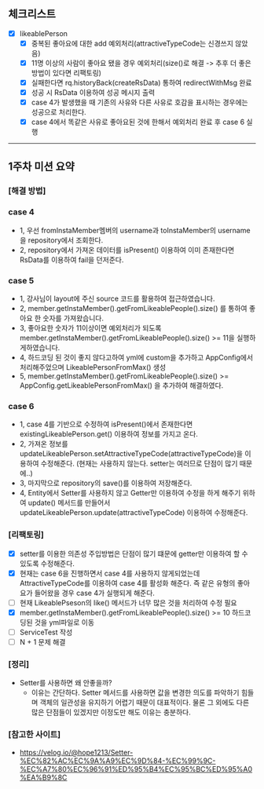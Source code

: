 ## 체크리스트

- [x] likeablePerson
    - [x] 중복된 좋아요에 대한 add 예외처리(attractiveTypeCode는 신경쓰지 않았음)
    - [x] 11명 이상의 사람이 좋아요 됐을 경우 예외처리(size()로 해결 -> 추후 더 좋은방법이 있다면 리팩토링)
    - [x] 실패한다면 rq.historyBack(createRsData) 통하여 redirectWithMsg 완료
    - [x] 성공 시 RsData 이용하여 성공 메시지 출력
    - [x] case 4가 발생했을 때 기존의 사유와 다른 사유로 호감을 표시하는 경우에는 성공으로 처리한다.
    - [x] case 4에서 똑같은 사유로 좋아요된 것에 한해서 예외처리 완료 후 case 6 실행

---

## 1주차 미션 요약

### [해결 방법]

### case 4

- 1, 우선 fromInstaMember멤버의 username과 toInstaMember의 username을 repository에서 조회한다.
- 2, repository에서 가져온 데이터를 isPresent() 이용하여 이미 존재한다면 RsData를 이용하여 fail을 던저준다.

### case 5

- 1, 강사님이 layout에 주신 source 코드를 활용하여 접근하였습니다.
- 2, member.getInstaMember().getFromLikeablePeople().size() 를 통하여 좋아요 한 숫자를 가져왔습니다.
- 3, 좋아요한 숫자가 11이상이면 예외처리가 되도록 member.getInstaMember().getFromLikeablePeople().size() >= 11을 실행하게하였습니다.
- 4, 하드코딩 된 것이 좋지 않다고하여 yml에 custom을 추가하고 AppConfig에서 처리해주었으며 LikeablePersonFromMax() 생성
- 5, member.getInstaMember().getFromLikeablePeople().size() >= AppConfig.getLikeablePersonFromMax() 을 추가하여 해결하였다.

### case 6

- 1, case 4를 기반으로 수정하여 isPresent()에서 존재한다면 existingLikeablePerson.get() 이용하여 정보를 가지고 온다.
- 2, 가져온 정보를 updateLikeablePerson.setAttractiveTypeCode(attractiveTypeCode)을 이용하여 수정해준다. (현재는 사용하지 않는다. setter는 여러므로 단점이 많기 때문에..)
- 3, 마지막으로 repository의 save()를 이용하여 저장해준다.
- 4, Entity에서 Setter를 사용하지 않고 Getter만 이용하여 수정을 하게 해주기 위하여 update() 메서드를 만들어서 updateLikeablePerson.update(attractiveTypeCode) 이용하여 수정해준다.

### [리팩토링]

- [x] setter를 이용한 의존성 주입방법은 단점이 많기 떄문에 getter만 이용하여 할 수 있도록 수정해준다.
- [x] 현재는 case 6을 진행하면서 case 4를 사용하지 않게되었는데 AttractiveTypeCode를 이용하여 case 4를 활성화 해준다. 즉 같은 유형의 좋아요가 들어왔을 경우 case 4가 실행되게 해준다.
- [ ] 현재 LikeablePseson의 like() 메서드가 너무 많은 것을 처리하여 수정 필요
- [x] member.getInstaMember().getFromLikeablePeople().size() >= 10 하드코딩된 것을 yml파일로 이동
- [ ] ServiceTest 작성
- [ ] N + 1 문제 해결

### [정리]

- Setter를 사용하면 왜 안좋을까?
    - 이유는 간단하다. Setter 메서드를 사용하면 값을 변경한 의도를 파악하기 힘들며 객체의 일관성을 유지하기 어렵기 때문이 대표적이다. 물론 그 외에도 다른 많은 단점들이 있겠지만 이정도만 해도 이유는 충분하다.

### [참고한 사이트]

- https://velog.io/@hope1213/Setter-%EC%82%AC%EC%9A%A9%EC%9D%84-%EC%99%9C-%EC%A7%80%EC%96%91%ED%95%B4%EC%95%BC%ED%95%A0%EA%B9%8C